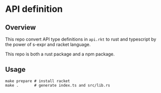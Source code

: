 # API definition

## Overview

This repo convert API type definitions in `api.rkt` to rust and typescript
by the power of s-expr and racket language.

This repo is both a rust package and a npm package.

## Usage

```shell
make prepare # install racket
make .       # generate index.ts and src/lib.rs
```
